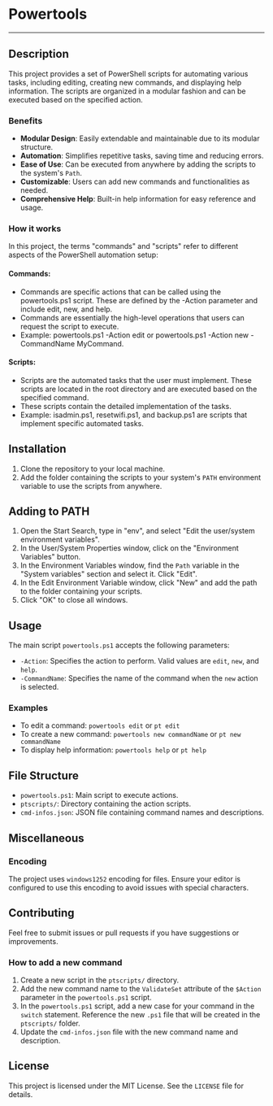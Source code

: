 # Powertools
___

## Description
This project provides a set of PowerShell scripts for automating various tasks, including editing, creating new commands, and displaying help information. The scripts are organized in a modular fashion and can be executed based on the specified action.

### Benefits
* **Modular Design**: Easily extendable and maintainable due to its modular structure.
* **Automation**: Simplifies repetitive tasks, saving time and reducing errors.
* **Ease of Use**: Can be executed from anywhere by adding the scripts to the system's `Path`.
* **Customizable**: Users can add new commands and functionalities as needed.
* **Comprehensive Help**: Built-in help information for easy reference and usage.

### How it works
In this project, the terms "commands" and "scripts" refer to different aspects of the PowerShell automation setup:  

#### Commands:  
* Commands are specific actions that can be called using the powertools.ps1 script. These are defined by the -Action parameter and include edit, new, and help.
* Commands are essentially the high-level operations that users can request the script to execute.
* Example: powertools.ps1 -Action edit or powertools.ps1 -Action new -CommandName MyCommand.

#### Scripts:  
* Scripts are the automated tasks that the user must implement. These scripts are located in the root directory and are executed based on the specified command.
* These scripts contain the detailed implementation of the tasks.
* Example: isadmin.ps1, resetwifi.ps1, and backup.ps1 are scripts that implement specific automated tasks.

## Installation
1. Clone the repository to your local machine.
2. Add the folder containing the scripts to your system's `PATH` environment variable to use the scripts from anywhere.

## Adding to PATH
1. Open the Start Search, type in "env", and select "Edit the user/system environment variables".
2. In the User/System Properties window, click on the "Environment Variables" button.
3. In the Environment Variables window, find the `Path` variable in the "System variables" section and select it. Click "Edit".
4. In the Edit Environment Variable window, click "New" and add the path to the folder containing your scripts.
5. Click "OK" to close all windows.

## Usage
The main script `powertools.ps1` accepts the following parameters:
* `-Action`: Specifies the action to perform. Valid values are `edit`, `new`, and `help`.
* `-CommandName`: Specifies the name of the command when the `new` action is selected.

### Examples
* To edit a command: `powertools edit` or `pt edit`
* To create a new command: `powertools new commandName` or `pt new commandName`
* To display help information: `powertools help` or `pt help`

## File Structure
* `powertools.ps1`: Main script to execute actions.
* `ptscripts/`: Directory containing the action scripts.
* `cmd-infos.json`: JSON file containing command names and descriptions.

## Miscellaneous

### Encoding
The project uses `windows1252` encoding for files. Ensure your editor is configured to use this encoding to avoid issues with special characters.

## Contributing
Feel free to submit issues or pull requests if you have suggestions or improvements.

### How to add a new command
1. Create a new script in the `ptscripts/` directory.
2. Add the new command name to the `ValidateSet` attribute of the `$Action` parameter in the `powertools.ps1` script.
3. In the `powertools.ps1` script, add a new case for your command in the `switch` statement. Reference the new `.ps1` file that will be created in the `ptscripts/` folder.
4. Update the `cmd-infos.json` file with the new command name and description.

## License
This project is licensed under the MIT License. See the `LICENSE` file for details.
